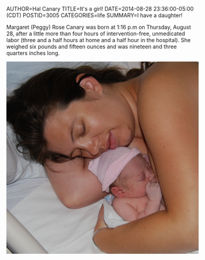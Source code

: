 AUTHOR=Hal Canary
TITLE=It's a girl!
DATE=2014-08-28 23:36:00-05:00 (CDT)
POSTID=3005
CATEGORIES=life
SUMMARY=I have a daughter!

Margaret (Peggy) Rose Canary was born at 1:16 p.m on Thursday, August 28, after a little more than four hours of intervention-free, unmedicated labor (three and a half hours at home and a half hour in the hospital). She weighed six pounds and fifteen ounces and was nineteen and three quarters inches long. 

<a href="/images/2014-08-28_DSC_2209_1024.jpg"><img src="/images/2014-08-28_DSC_2209_1024.jpg" alt="Lindsay &amp; Peggy" class="maxy"></a>
